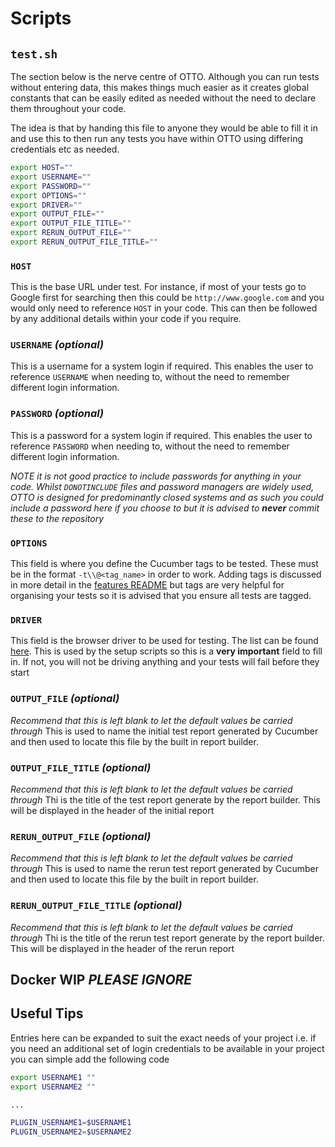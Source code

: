 # **Scripts**

## **`test.sh`**

The section below is the nerve centre of OTTO. Although you can run tests without entering data, this makes things much easier as it creates global constants that can be easily edited as needed without the need to declare them throughout your code.

The idea is that by handing this file to anyone they would be able to fill it in and use this to then run any tests you have within OTTO using differing credentials etc as needed. 

```bash
export HOST="" 
export USERNAME=""
export PASSWORD=""
export OPTIONS=""
export DRIVER=""
export OUTPUT_FILE=""
export OUTPUT_FILE_TITLE=""
export RERUN_OUTPUT_FILE=""
export RERUN_OUTPUT_FILE_TITLE=""
```

### `HOST`

This is the base URL under test. For instance, if most of your tests go to Google first for searching then this could be `http://www.google.com` and you would only need to reference `HOST` in your code. This can then be followed by any additional details within your code if you require.

### `USERNAME` *(optional)*

This is a username for a system login if required. This enables the user to reference `USERNAME` when needing to, without the need to remember different login information.

### `PASSWORD` *(optional)*

This is a password for a system login if required. This enables the user to reference `PASSWORD` when needing to, without the need to remember different login information.

*NOTE it  is not good practice to include passwords for anything in your code. Whilst `DONOTINCLUDE` files and password managers are widely used, OTTO is designed for predominantly closed systems and as such you could include a password here if you choose to but it is advised to __never__ commit these to the repository* 

### `OPTIONS`

This field is where you define the Cucumber tags to be tested. These must be in the format `-t\\@<tag_name>` in order to work. Adding tags is discussed in more detail in the [features README](../features/README.md) but tags are very helpful for organising your tests so it is advised that you ensure all tests are tagged.


### `DRIVER`

This field is the browser driver to be used for testing. The list can be found [here](../features/support/browser_drivers.rb). This is used by the setup scripts so this is a **very important** field to fill in. If not, you will not be driving anything and your tests will fail before they start

### `OUTPUT_FILE` *(optional)*

*Recommend that this is left blank to let the default values be carried through*
This is used to name the initial test report generated by Cucumber and then used to locate this file by the built in report builder.

### `OUTPUT_FILE_TITLE` *(optional)*

*Recommend that this is left blank to let the default values be carried through*
Thi is the title of the test report generate by the report builder. This will be displayed in the header of the initial report

### `RERUN_OUTPUT_FILE` *(optional)*

*Recommend that this is left blank to let the default values be carried through*
This is used to name the rerun test report generated by Cucumber and then used to locate this file by the built in report builder.

### `RERUN_OUTPUT_FILE_TITLE` *(optional)*

*Recommend that this is left blank to let the default values be carried through*
Thi is the title of the rerun test report generate by the report builder. This will be displayed in the header of the rerun report


## **Docker WIP** *PLEASE IGNORE*

## Useful Tips
Entries here can be expanded to suit the exact needs of your project i.e. if you need an additional set of login credentials to be available in your project you can simple add the following code

```bash
export USERNAME1 ""
export USERNAME2 ""

...

PLUGIN_USERNAME1=$USERNAME1
PLUGIN_USERNAME2=$USERNAME2
```

